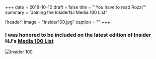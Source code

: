 +++
date = 2018-10-10
draft = false
title = "'You have to read Rozzi'"
summary = "Joining the InsiderNJ Media 100 List"

[header]
image = "insider100.jpg"
caption = ""
+++

### I was honored to be included on the latest edition of Insider NJ's [Media 100 List](https://www.insidernj.com/wp-content/uploads/2018/10/Insider%20100%20Media%20Publication%202018.pdf)

![Insider 100](/img/insider100.jpg)